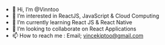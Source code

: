 - 👋 Hi, I’m @Vinntoo
- 👀 I’m interested in ReactJS, JavaScript & Cloud Computing
- 🌱 I’m currently learning React JS & React Native
- 💞️ I’m looking to collaborate on React Applications
- 📫 How to reach me : Email; vincekiptoo@gmail.com

<!---
Vinntoo/Vinntoo is a ✨ special ✨ repository because its `README.md` (this file) appears on your GitHub profile.
You can click the Preview link to take a look at your changes.
--->
